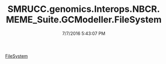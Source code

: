 ﻿---
title: SMRUCC.genomics.Interops.NBCR.MEME_Suite.GCModeller.FileSystem
date: 7/7/2016 5:43:07 PM
---

[FileSystem](T-SMRUCC.genomics.Interops.NBCR.MEME_Suite.GCModeller.FileSystem.FileSystem.html)
